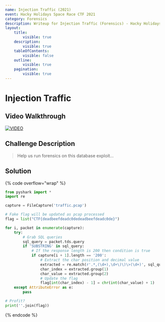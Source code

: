 ```yaml
---
name: Injection Traffic (2021)
event: Hacky Holidays Space Race CTF 2021
category: Forensics
description: Writeup for Injection Traffic (Forensics) - Hacky Holidays Space Race CTF (2021) 💜
layout:
    title:
        visible: true
    description:
        visible: true
    tableOfContents:
        visible: false
    outline:
        visible: true
    pagination:
        visible: true
---
```


# Injection Traffic

## Video Walkthrough

[![VIDEO](https://img.youtube.com/vi/u1Sh5TZN5Ug/0.jpg)](https://youtu.be/u1Sh5TZN5Ug?t=435s "Hacky Holidays Space Race 2021: Injection Traffic")

## Challenge Description

> Help us run forensics on this database exploit…

## Solution

{% code overflow="wrap" %}
```py
from pyshark import *
import re

capture = FileCapture('traffic.pcap')

# Fake flag will be updated as pcap processed
flag = list("CTF{deadbeefdeadc0dedeadbeefdeadc0de}")

for i, packet in enumerate(capture):
    try:
        # Grab SQL queries
        sql_query = packet.tds.query
        if 'SUBSTRING' in sql_query:
            # If the response length is 200 then condition is true
            if capture[i + 1].length == '200':
                # Extract the char position and decimal value
                extracted = re.match(r'.*,(\d+),\d+\)\)\>(\d+)', sql_query, re.M | re.I)
                char_index = extracted.group(1)
                char_value = extracted.group(2)
                # Update the flag
                flag[int(char_index) - 1] = chr(int(char_value) + 1)
    except AttributeError as e:
        pass

# Profit?
print(''.join(flag))
```
{% endcode %}
